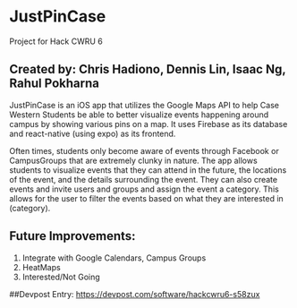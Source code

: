 # JustPinCase
Project for Hack CWRU 6
## Created by: Chris Hadiono, Dennis Lin, Isaac Ng, Rahul Pokharna

JustPinCase is an iOS app that utilizes the Google Maps API to help Case Western Students be able to better visualize events happening around campus by showing various pins on a map. It uses Firebase as its database and react-native (using expo) as its frontend.  

Often times, students only become aware of events through Facebook or CampusGroups that are extremely clunky in nature. The app allows students to visualize events that they can attend in the future, the locations of the event, and the details surrounding the event. They can also create events and invite users and groups and assign the event a category. This allows for the user to filter the events based on what they are interested in (category). 

## Future Improvements:
1. Integrate with Google Calendars, Campus Groups
2. HeatMaps
3. Interested/Not Going

##Devpost Entry: 
https://devpost.com/software/hackcwru6-s58zux

